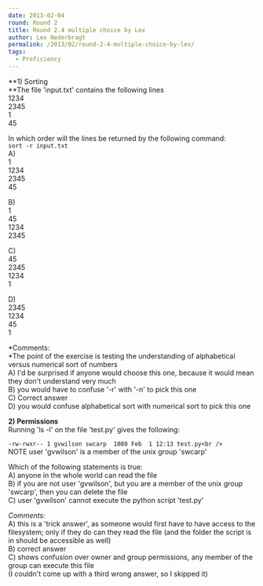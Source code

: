 ```yaml
---
date: 2013-02-04
round: Round 2
title: Round 2.4 multiple choice by Lex
author: Lex Nederbragt
permalink: /2013/02/round-2-4-multiple-choice-by-lex/
tags:
  - Proficiency
---
```

**1) Sorting  
**The file 'input.txt' contains the following lines  
1234  
2345  
1  
45

In which order will the lines be returned by the following command:  
`sort -r input.txt`  
A)  
1  
1234  
2345  
45

B)  
1  
45  
1234  
2345

C)  
45  
2345  
1234  
1

D)  
2345  
1234  
45  
1

*Comments:  
*The point of the exercise is testing the understanding of alphabetical versus numerical sort of numbers  
A) I'd be surprised if anyone would choose this one, because it would mean they don't understand very much  
B) you would have to confuse '-r' with '-n' to pick this one  
C) Correct answer  
D) you would confuse alphabetical sort with numerical sort to pick this one

**2) Permissions**  
Running 'ls -l' on the file 'test.py' gives the following:

`-rw-rwxr-- 1 gvwilson swcarp  1080 Feb  1 12:13 test.py<br />
`  
NOTE user 'gvwilson' is a member of the unix group 'swcarp'

Which of the following statements is true:  
A) anyone in the whole world can read the file  
B) if you are not user 'gvwilson', but you are a member of the unix group 'swcarp', then you can delete the file  
C) user 'gvwilson' cannot execute the python script 'test.py'

*Comments:*  
A) this is a 'trick answer', as someone would first have to have access to the filesystem; only if they do can they read the file (and the folder the script is in should be accessible as well)  
B) correct answer  
C) shows confusion over owner and group permissions, any member of the group can execute this file  
(I couldn't come up with a third wrong answer, so I skipped it)
